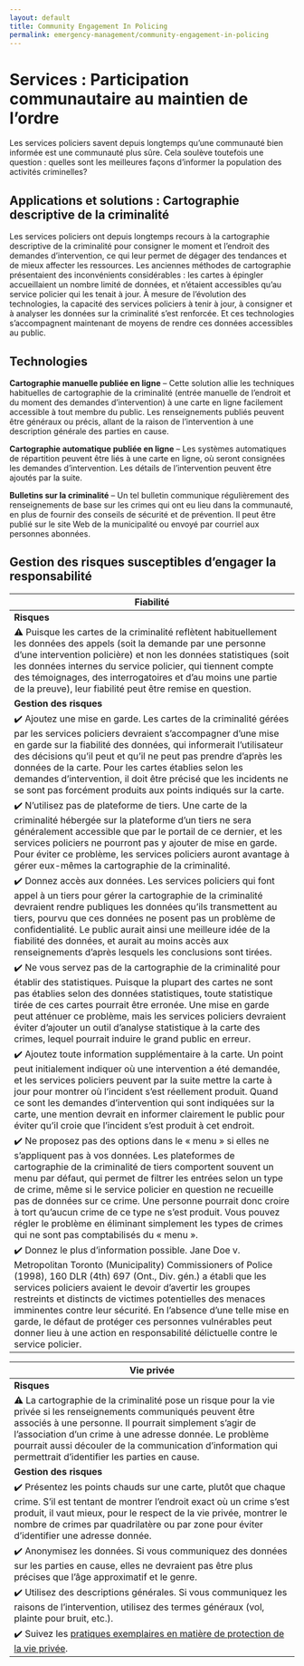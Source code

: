 ```yaml
---
layout: default
title: Community Engagement In Policing
permalink: emergency-management/community-engagement-in-policing
---
```

# Services : Participation communautaire au maintien de l’ordre

Les services policiers savent depuis longtemps qu’une communauté bien informée est une communauté plus sûre. Cela soulève toutefois une question : quelles sont les meilleures façons d’informer la population des activités criminelles?

## Applications et solutions : Cartographie descriptive de la criminalité

Les services policiers ont depuis longtemps recours à la cartographie descriptive de la criminalité pour consigner le moment et l’endroit des demandes d’intervention, ce qui leur permet de dégager des tendances et de mieux affecter les ressources. Les anciennes méthodes de cartographie présentaient des inconvénients considérables : les cartes à épingler accueillaient un nombre limité de données, et n’étaient accessibles qu’au service policier qui les tenait à jour. À mesure de l’évolution des technologies, la capacité des services policiers à tenir à jour, à consigner et à analyser les données sur la criminalité s’est renforcée. Et ces technologies s’accompagnent maintenant de moyens de rendre ces données accessibles au public.

## Technologies

**Cartographie manuelle publiée en ligne** – Cette solution allie les techniques habituelles de cartographie de la criminalité (entrée manuelle de l’endroit et du moment des demandes d’intervention) à une carte en ligne facilement accessible à tout membre du public. Les renseignements publiés peuvent être généraux ou précis, allant de la raison de l’intervention à une description générale des parties en cause.

**Cartographie automatique publiée en ligne** – Les systèmes automatiques de répartition peuvent être liés à une carte en ligne, où seront consignées les demandes d’intervention. Les détails de l’intervention peuvent être ajoutés par la suite.

**Bulletins sur la criminalité** – Un tel bulletin communique régulièrement des renseignements de base sur les crimes qui ont eu lieu dans la communauté, en plus de fournir des conseils de sécurité et de prévention. Il peut être publié sur le site Web de la municipalité ou envoyé par courriel aux personnes abonnées.
## Gestion des risques susceptibles d’engager la responsabilité

| Fiabilité|
|---|
| **Risques**|
|:warning: Puisque les cartes de la criminalité reflètent habituellement les données des appels (soit la demande par une personne d’une intervention policière) et non les données statistiques (soit les données internes du service policier, qui tiennent compte des témoignages, des interrogatoires et d’au moins une partie de la preuve), leur fiabilité peut être remise en question.|
|**Gestion des risques**|
|:heavy_check_mark: Ajoutez une mise en garde. Les cartes de la criminalité gérées par les services policiers devraient s’accompagner d’une mise en garde sur la fiabilité des données, qui informerait l’utilisateur des décisions qu’il peut et qu’il ne peut pas prendre d’après les données de la carte. Pour les cartes établies selon les demandes d’intervention, il doit être précisé que les incidents ne se sont pas forcément produits aux points indiqués sur la carte.|
|:heavy_check_mark: N’utilisez pas de plateforme de tiers. Une carte de la criminalité hébergée sur la plateforme d’un tiers ne sera généralement accessible que par le portail de ce dernier, et les services policiers ne pourront pas y ajouter de mise en garde. Pour éviter ce problème, les services policiers auront avantage à gérer eux-mêmes la cartographie de la criminalité.|
|:heavy_check_mark: Donnez accès aux données. Les services policiers qui font appel à un tiers pour gérer la cartographie de la criminalité devraient rendre publiques les données qu’ils transmettent au tiers, pourvu que ces données ne posent pas un problème de confidentialité. Le public aurait ainsi une meilleure idée de la fiabilité des données, et aurait au moins accès aux renseignements d’après lesquels les conclusions sont tirées.|
|:heavy_check_mark: Ne vous servez pas de la cartographie de la criminalité pour établir des statistiques. Puisque la plupart des cartes ne sont pas établies selon des données statistiques, toute statistique tirée de ces cartes pourrait être erronée. Une mise en garde peut atténuer ce problème, mais les services policiers devraient éviter d’ajouter un outil d’analyse statistique à la carte des crimes, lequel pourrait induire le grand public en erreur.|
|:heavy_check_mark: Ajoutez toute information supplémentaire à la carte. Un point peut initialement indiquer où une intervention a été demandée, et les services policiers peuvent par la suite mettre la carte à jour pour montrer où l’incident s’est réellement produit. Quand ce sont les demandes d’intervention qui sont indiquées sur la carte, une mention devrait en informer clairement le public pour éviter qu’il croie que l’incident s’est produit à cet endroit.|
|:heavy_check_mark: Ne proposez pas des options dans le « menu » si elles ne s’appliquent pas à vos données. Les plateformes de cartographie de la criminalité de tiers comportent souvent un menu par défaut, qui permet de filtrer les entrées selon un type de crime, même si le service policier en question ne recueille pas de données sur ce crime. Une personne pourrait donc croire à tort qu’aucun crime de ce type ne s’est produit. Vous pouvez régler le problème en éliminant simplement les types de crimes qui ne sont pas comptabilisés du « menu ».|
|:heavy_check_mark: Donnez le plus d’information possible. Jane Doe v. Metropolitan Toronto (Municipality) Commissioners of Police (1998), 160 DLR (4th) 697 (Ont., Div. gén.) a établi que les services policiers avaient le devoir d’avertir les groupes restreints et distincts de victimes potentielles des menaces imminentes contre leur sécurité. En l’absence d’une telle mise en garde, le défaut de protéger ces personnes vulnérables peut donner lieu à une action en responsabilité délictuelle contre le service policier.|

| Vie privée|
|---|
| **Risques**|
|:warning: La cartographie de la criminalité pose un risque pour la vie privée si les renseignements communiqués peuvent être associés à une personne. Il pourrait simplement s’agir de l’association d’un crime à une adresse donnée. Le problème pourrait aussi découler de la communication d’information qui permettrait d’identifier les parties en cause.|
|**Gestion des risques**|
|:heavy_check_mark: Présentez les points chauds sur une carte, plutôt que chaque crime. S’il est tentant de montrer l’endroit exact où un crime s’est produit, il vaut mieux, pour le respect de la vie privée, montrer le nombre de crimes par quadrilatère ou par zone pour éviter d’identifier une adresse donnée.|
|:heavy_check_mark: Anonymisez les données. Si vous communiquez des données sur les parties en cause, elles ne devraient pas être plus précises que l’âge approximatif et le genre.|
|:heavy_check_mark: Utilisez des descriptions générales. Si vous communiquez les raisons de l’intervention, utilisez des termes généraux (vol, plainte pour bruit, etc.). |
|:heavy_check_mark: Suivez les [pratiques exemplaires en matière de protection de la vie privée](https://cippc-ca.github.io/SmartCityToolkit/privacy.html). |
